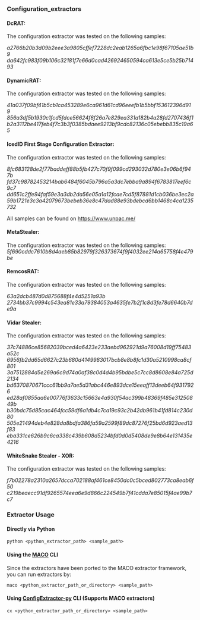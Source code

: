 ### Configuration_extractors

#### DcRAT:

The configuration extractor was tested on the following samples:

_a2766b20b3d09b2eee3a9805cffef7228dc2eab1265a6fbc1e98f67105ae51b9 da642fc983f09b106c32181f7e66d0cad426924650594ca613e5ce5b25b71493_

#### DynamicRAT:

The configuration extractor was tested on the following samples:

_41a037f09bf41b5cb1ca453289e6ca961d61cd96eeefb1b5bbf153612396d919
856a3df5b1930c1fcd5fdce56624f6f26a7e829ea331a182b4a28fd2707436f1
b2a3112be417feb4f7c3b3f0385bdaee9213bf9cdc82136c05ebebb835c19a65_

#### IcedID First Stage Configuration Extractor:

The configuration extractor was tested on the following samples:

_8fc683128de2f77baddeff88b5fb427c70f9f099cd293032d780e3e06b6f947b
fd37c98782453214bab6484f6045b796a5a3dc7ebba9a894f6783817eef6c9c7
dd651c2ffe94faf59e3a3db2da56e05a1a12fcae7cd5f87881d1cb036be3ec2a 59b1721e3c3a42079673bebeb36e8c47dad88e93bdebcd6bb1468c4ca1235732_

All samples can be found on https://www.unpac.me/

#### MetaStealer:

The configuration extractor was tested on the following samples:
_5f690cddc7610b8d4aeb85b82979f326373674f9f4032ee214a65758f4e479be_

#### RemcosRAT:

The configuration extractor was tested on the following samples:

_63a2dcb487d0d875688f4e4d5251a93b 2734bb37c9994c543ea81e33a79384053a4635fe7b2f1c8d3fe78d6640b7de9a_

#### Vidar Stealer:

The configuration extractor was tested on the following samples:

_37c74886ce85682039bced4a6423e233aebd962921d9a76008d19ff75483a52c
6956fb2dd65d6627c23b680d4149983017bcb8e8b8fc1d30a5210998ca8cf801
3a7512884d5e269a6c9d74a0af38c0d4d4b95bdbe5c7cc8d8608e84a725d2134
bd6370870671ccc61bb9a7ae5d31abc446e893dce15eeaff13deeb64f9317926
ed28af0855aa6e00776f3633c15663e4a930f54ac399b48369f485e31250849b
b30bdc75d85cac464fcc59df6a1db4c7ca19c93c2b42db961b41fd814c230d80
505e21494deb4e828da8bdfa386fa59a2599f89dc87276f25bd6d923aed13f83
eba331ce626b9c6ca338c439b608d5234bfd0d0d5408de9e8b64e131435e4216_

#### WhiteSnake Stealer - XOR:

The configuration extractor was tested on the following samples:

_f7b02278a2310a2657dcca702188af461ce8450dc0c5bced802773ca8eab6f50
c219beaecc91df9265574eea6e9d866c224549b7f41cdda7e85015f4ae99b7c7_

### Extractor Usage

#### Directly via Python

`python <python_extractor_path> <sample_path>`

#### Using the [MACO](https://github.com/CybercentreCanada/maco) CLI

Since the extractors have been ported to the MACO extractor framework, you can run extractors by:

`maco <python_extractor_path_or_directory> <sample_path>`

#### Using [ConfigExtractor-py](https://github.com/CybercentreCanada/configextractor-py) CLI (Supports MACO extractors)

`cx <python_extractor_path_or_directory> <sample_path>`
